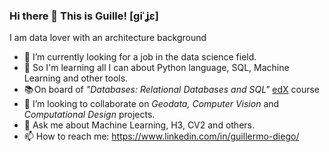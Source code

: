 ### Hi there 👋 This is Guille! [ɡiˈʝɛ]

I am data lover with an architecture background

- 🔭 I’m currently looking for a job in the data science field.
- 🌱 So I'm learning all I can about Python language, SQL, Machine Learning and other tools.
- 📚 On board of *"Databases: Relational Databases and SQL"* [edX](https://home.edx.org/) course
- 👯 I’m looking to collaborate on *Geodata, Computer Vision* and *Computational Design* projects.
- 💬 Ask me about Machine Learning, H3, CV2 and others.
- 📫 How to reach me: https://www.linkedin.com/in/guillermo-diego/

